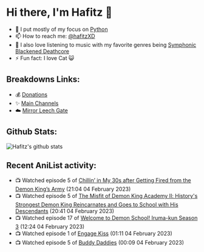 # Hi there, I'm Hafitz 👋
- 🐍 I put mostly of my focus on [Python](https://python.org)
- 📫 How to reach me: [@hafitzXD](https://t.me/hafitzXD)
- 🎵 I also love listening to music with my favorite genres being [Symphonic Blackened Deathcore](https://youtu.be/qyYmS_iBcy4)
- ⚡ Fun fact: I love Cat 😺

## Breakdowns Links:
- 💰 [Donations](https://t.me/TheBreakdowns/2)
- ✨ [Main Channels](https://t.me/TheBreakdowns)
- ☁️ [Mirror Leech Gate](https://t.me/BreakdownsGate)

## Github Stats:
![Hafitz's github stats](https://github-readme-stats.vercel.app/api?username=breakdowns&show_icons=true&count_private=true&bg_color=00000000&text_color=777)

## Recent AniList activity:
<!-- ANILIST_ACTIVITY:start -->

-   📺 Watched episode 5 of [Chillin’ in My 30s after Getting Fired from the Demon King’s Army](https://anilist.co/anime/152523) (21:04 04 February 2023)
-   📺 Watched episode 5 of [The Misfit of Demon King Academy Ⅱ: History's Strongest Demon King Reincarnates and Goes to School with His Descendants](https://anilist.co/anime/130588) (20:41 04 February 2023)
-   📺 Watched episode 17 of [Welcome to Demon School! Iruma-kun Season 3](https://anilist.co/anime/139092) (12:24 04 February 2023)
-   📺 Watched episode 1 of [Engage Kiss](https://anilist.co/anime/146625) (01:11 04 February 2023)
-   📺 Watched episode 5 of [Buddy Daddies](https://anilist.co/anime/155907) (00:09 04 February 2023)

<!-- ANILIST_ACTIVITY:end -->
